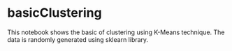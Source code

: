 # basicClustering

This notebook shows the basic of clustering using K-Means technique. The data is randomly generated using sklearn library.  
